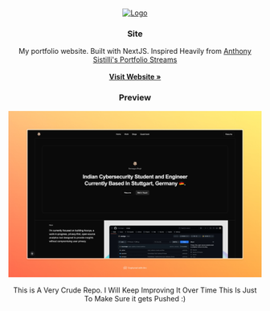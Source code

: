 <!-- Improved compatibility of back to top link: See: https://github.com/othneildrew/Best-README-Template/pull/73 -->
<a id="readme-top"></a>

<!-- PROJECT LOGO -->
<br />
<div align="center">
  <a href="https://sarwagya.is-a.dev/">
    <img src="https://sarwagya.is-a.dev/memoji.png" alt="Logo" width="80" height="80">
  </a>

  <h3 align="center">
    Site
  </h3>
  <p align="center">
    My portfolio website. Built with NextJS. Inspired Heavily from <a href="http://www.youtube.com/@AnthonySistilli">Anthony Sistilli's Portfolio Streams</a>
    <br />
    <br />
    <a href="https://0xsarwagya.codes"><strong>Visit Website »</strong></a>
  </p>
</div>

<h3 align="center">
    Preview
</h3>
<img src="./.github/assets/preview.png" alt="Logo" width="1080">
<p align="center">
This is A Very Crude Repo. I Will Keep Improving It Over Time This Is Just To Make Sure it gets Pushed :)   
</p>
